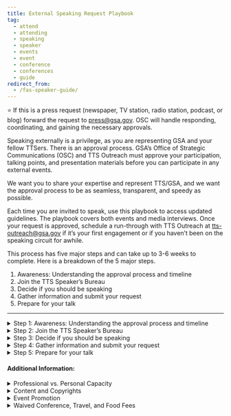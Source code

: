 ```yaml
---
title: External Speaking Request Playbook
tag:
  - attend
  - attending
  - speaking
  - speaker
  - events
  - event
  - conference
  - conferences
  - guide
redirect_from:
  - /fas-speaker-guide/
---
```


⭐ If this is a press request (newspaper, TV station, radio station, podcast, or blog) forward the request to press@gsa.gov. OSC will handle responding, coordinating, and gaining the necessary approvals.

Speaking externally is a privilege, as you are representing GSA and your fellow TTSers. There is an approval process. GSA’s Office of Strategic Communications (OSC) and TTS Outreach must approve your participation, talking points, and presentation materials before you can participate in any external events.

We want you to share your expertise and represent TTS/GSA, and we want the approval process to be as seamless, transparent, and speedy as possible.

Each time you are invited to speak, use this playbook to access updated guidelines. The playbook covers both events and media interviews. Once your request is approved, schedule a run-through with TTS Outreach at tts-outreach@gsa.gov if it’s your first engagement or if you haven’t been on the speaking circuit for awhile.

This process has five major steps and can take up to 3-6 weeks to complete. Here is a breakdown of the 5 major steps.

1. Awareness: Understanding the approval process and timeline
2. Join the TTS Speaker’s Bureau
3. Decide if you should be speaking
4. Gather information and submit your request
5. Prepare for your talk

---

<details>
<Summary> Step 1: Awareness: Understanding the approval process and timeline</summary>

Once you submit a request, you will receive an automated email confirmation. That email will also ping TTS leadership to approve your request, so it can move up the approval chain. TTS Events will move your request through the GSA approval process, gaining approval from

- TTS (your manager, Outreach Director, and Assistance Commissioner(?)),
- Federal Acquisition Services (FAS), and
- Office of Strategic Communications (OSC)

##### APPROVAL TIMELINE

Most approvals will take 2-3 weeks to complete. Requests submitted with less than a week lead time are not likely to be approved--please check in with your designated Outreach/Events lead  before submitting an approval with less than a week lead time. .

- Until you have been fully approved, the event organizers cannot name you in their marketing materials. Let TTS Outreach know if you run into an issue.
- You should not promote your participation until final approval has been given by GSA </details>

<details>
<Summary> Step 2: Join the TTS Speaker’s Bureau</summary>

If you want to represent TTS at an external event, you will need to be part of the TTS Speaker’s Bureau. In order to join the TTS Speaker’s Bureau you will need to
Create a headshot and bio in the GSA template (examples of bios can be found here)
Complete the Join the TTS Speaker’s Bureau form.

</details>

<details>
<Summary> Step 3: Decide if you should be speaking</summary>

If you have been formally invited to participate in a speaking engagement, you must answer the following questions.

- Do you have time?
- Does the event fit fully within your realm of expertise?
- Does the event reflect TTS and your team’s larger mission?
- Are you clear how speaking on this topic to this audience in this forum advances of TTS and your team?
- Are you comfortable speaking publicly in a virtual setting?
- Is a colleague better suited to speaking on this topic?
- Are there any sensitivities that may preclude you from speaking publicly?
- Is this event not inclusive or representative of our TTS diversity?
- Will you be speaking in your personal capacity?
- Is this event scheduled for less than 15 days from now?

⭐ If you answer yes to any of the questions above, stop here and contact your direct supervisor or TTS Outreach.

</details>

<details> <summary> Step 4: Gather information and submit your request </summary>

- Prepare your talking points. Talking points are required for you to get approval to represent your GSA at a speaking engagement.
- Use the TTS-wide [Talking Points Template](https://docs.google.com/document/d/1vsqMqtcZSSq_IhpFhtUnnNH70hcHGVaWnxhSpe_s054/edit)  to create talking points.
- Have a brief intro prepared for your engagement, along with a few lines about your role at GSA. For guidance, see the above Talking Points Template.
- Once you’ve drafted your talking points, submit them to your direct supervisor. And if you will be speaking about a specific engagement, submit your drafted talking points to the engagement lead.
- Review the TTS Internal/External Virtual Events Guidance and know how to answer Project Specific/TTS/GSA-specific questions, including those outside your direct area of expertise or the topic at hand.
- Consult with SMEs and peers for substantive input and review prior to submitting your Talking Points.
- Complete and submit the TTS Events’ Speaking, Conferences and Training Google form to TTS Events. To fill out this form, you will need:

  - A description of the audience
  - A copy of your event invite \[create a PDF and upload to Google Drive; make it accessible to all of GSA]
  - To know if the press is invited
  - To know if your event/panel will be pre-recorded
  - To explain why your participation is necessary
  - Complete Talking Points </details>

<details> <summary> Step 5: Prepare for your talk </summary>

As your speaking engagement is moving through the approval process, take some time to consider the following topics.

- Until you have been fully approved, the event organizers cannot name you in their marketing materials. Let TTS know if you run into an issue.
- You should not promote your participation until final approval has been given by GSA.
- Your talking points may change after your run-through with the event organizer. If this happens you are responsible for notifying the TTS Outreach Director.

##### Preparation:

- Watch the OSC recording on developing messages.
- If you are using slides, use this TTS Slide Deck template for your presentation or your Business Unit’s specific template.
- Watch the OSC recording on developing messages.
- If you are using slides, use this TTS Slide Deck template for your presentation or your Business Unit’s specific template.

  - [TTS Template](https://docs.google.com/presentation/d/1_R4EuC9Eiec0DQhSP5PDe5rdMeIijrTt0nhp8jghWaE/edit#slide=id.p)

- Is your presentation accessible? Do you verbally describe the images on your slides?
- How to Make Your Presentations Accessible to All
- How to make Accessible PDF from Google
- Is your presentation engaging?
- Have you planned for the unexpected? Ensure your computer is fully charged
- Determine if you can log in from your phone if an issue arises with your computer
- Be prepared to dial in as opposed to using computer audio if needed
- If you need notes, have a print out or have them pulled up on your phone so they’re easily accessible
- Dress to impress. Certain colors and patterns can create a moire effect which can impact people's perception and ability to digest the video. If possible, avoid stripes or busy patterns and stick with solid colors.
- Be conscious of lighting. For optimal lighting and video quality, presenters want to be lit from the front and not the back, so make sure your light (whether artificial or natural) is adjusted accordingly.  A single light source is ideal.
- GSA’s Logo Policy does not authorize vendors of any kind to use the GSA Star Mark logo. The GSA Advantage, GSA Contract, and GSA Schedule logos are the only logos approved for use by GSA contractors.
- Recording and sharing materials: In general, all material that GSA presents is in the public domain, and government employees can be photographed or recorded doing official activities on official time without permission. As long as the event coordinator is not trying to: retain the rights to the content, put the recording behind a paywall that is not accessible to the public, or use the recording for monetary gain, then you can give them permission to record and post.

</details>

#### Additional Information:

<Details><Summary> Professional vs. Personal Capacity </Summary>

When receiving an invitation to speak, you need to decide if you want to do the event in your professional or personal capacity: The FAS Speaker Guide | Version 1. <Details> <Summary> Professional Capacity </summary>

- You’ll participate as a TTS employee and discuss the work you do on behalf of GSA and our partners.
- You’ll be using GSA funds to travel to the event or pay for conference fees.
- You'll prepare during your work time and use GSA equipment.</details><Details> <Summary> Personal Capacity </summary>
- You didn’t receive the invitation because of your position at TTS, but because of your expertise in the subject.
- You won’t be representing TTS/GSA.
- You’ll refrain from discussing any official work you do at TTS/GSA or with our partners.
- You’ll use your personal leave or participate after work hours.
- You’ll prepare on your own time and use your own equipment.

  _Personal Capacity Guidelines_ - There is a general prohibition on receiving compensation for personal capacity speaking on a subject that relates to your official duties. Free/waived attendance or registration fee is not compensation. - You can accept travel and event-related expenses from the sponsor or organizer, but would also need to take leave to attend. - You can use title/position in conjunction with your speaking activities, but only if provided as one of a number of other biographical details. Bottom line is that it should be clear that you are not representing GSA when speaking in your personal capacity. - You can include your office/team in your bio that is included on the conference website, but you cannot be listed in the agenda as “Sally Smith, TTS/GSA.” </details>

<Details><Summary> Release Forms </Summary>
GSA speakers are not permitted to sign speaker consent release forms that have not been reviewed/approved by OGC.  You must use the \\[GSA approved response letter](https://drive.google.com/drive/folders/1JADYMHT4hzf8tQE8WQCBrj8-ztbQrqnS) and have it reviewed by OGC. </details><Details><Summary> Photography and Recording </Summary>

Yes, federal employees are allowed to be photographed or recorded (audio/video) while performing their official duties. Approved attendance or speaking at a conference is considered an official duty. Release forms are not required for federal employees who are documented while performing their official duties.

Permission for GSA visual information producers to document GSA presenters at events not hosted by GSA must be granted by event organizers prior to any still, video, or audio recording.

Find much more information in [GSA’s visual information policy.](https://insite.gsa.gov/directives-library/gsa-visual-information-program-18083-osc)</details><Details><Summary> Endorsements and Promotions</Summary>

GSA is responsible for providing neutral and unbiased advice. It is essential that we remain fair and unbiased in all that we do and say. As such, we avoid endorsing, or demonstrating favoritism, to any single one of the following:

- Vendors
- Brand-name products
- Service providers
- Industry associations/groups
- Media outlets

Therefore:

- GSA SMEs cannot speak about brand-name products or companies.
- GSA will not provide quotes to event hosts for press outreach or marketing materials.
- GSA has to carefully consider if accepting an invitation to an event sponsored by a single vendor will be seen as endorsing that vendor. </Details></details><Details><Summary> Content and Copyrights</Summary>

  All material (slides, presentations, handouts, etc.) presented by GSA are public domain, and GSA will not create special or exclusive content for an event that is not available to the public through other channels. As such, event hosts (companies or association/trade groups) may not retain the rights to GSA content nor may they profit off the sale of that content.

  For example, recording a presentation for archival purposes, or for later viewing, is permissible. Putting that recording behind a paywall, or selling a DVD on which it is included, is not. GSA will provide consent to be recorded or photographed only if that recording will not be used for monetary gain by the event host.</details></Details></details><Details><Summary> Event Promotion</Summary>

  In general, it is okay to pre-plan or post live to social media while you are at an event. From an official GSA account, tweets or retweets from a group highlighting a GSA principal’s appearance on a program (TV, radio, podcast, webinar, etc.) or at an event are fine.

  Be careful to limit your tweet or retweet to only sharing facts rather than encouraging people or GSA employees to attend a conference. For example:

  - Don't: @USGSA's Sally Smith is speaking at this event - make sure to sign up and go!
  - Do: @USGSA's Sally Smith is speaking about GSA priorities @GovMediaAtoZ.

  Also, avoid making any personalized statements as they would be considered an endorsement. For example:

  - Don't: This is my favorite fed IT event of the year! @USGSA's Sally Smith's speech on GSA priorities @GovMediaAtoZ
  - Do: The GSA Administrator is speaking tomorrow: @USGSA's Sally Smith's speech on GSA priorities @GovMediaAtoZ

  Find much more information at [GSA’s social media center.](https://insite.gsa.gov/topics/communications/social-media) </details> </details><Details><Summary> Waived Conference, Travel, and Food Fees</Summary>

  **Conference Fees:**
  Under the speaking and similar engagements exclusion to the gift rules, when an employee is assigned to participate as a speaker on behalf of the agency, the employee's acceptance of an offer of free attendance at the event on the day of the employee's presentation is permissible when provided by the sponsor of the event. The employee's participation in the event on that day is viewed as a customary and necessary part of the employee's assignment and does not involve a gift to the employee or to the agency. [ See 5 C.F.R. 2635.203(b)(8). ](https://www.ecfr.gov/cgi-bin/text-idx?SID=15f72e4d810efa219bcaba2ac04325d2&node=5:3.0.10.10.9.2.50.3&rgn=div8)

  The waived registration fee is only for the day you speak. If you plan on attending additional days of the conference, GSA needs to pay the difference between the full and waived registration fees, or determine if the additional waived amount, if provided as a gift, is acceptable under the widely attended gathering determination exception to the gift rules.

  **Travel Fees:** \
  If an offer for non-federal source travel payment is extended, to speak at or attend an event (i.e., full/partial registration, transportation, meals, lodging), then the Event Tracker request must also include the invite, including documentation of the offer listing each item the source will provided, including the cost of each item as well as a statement that all the items are  provided in-kind, along with a completed Request for Acceptance of Payment from Non-Federal Sources Worksheet (if going on TDY to attend the event).

  **Food Fees:** \
  You can have lunch or dinner at the event, as long as it complies with one of the exceptions or exclusions under the Standards of Ethical Conduct or has been accepted by the agency as a  non-federal source travel payment. Under the exclusions to the Standards of Ethical Conduct, the term gift does not include anything paid for by the government as well as anything for which market value is paid by the employee. See [5 C.F.R. 2635.203(b)(7) and (b)(10).](https://www.ecfr.gov/cgi-bin/text-idx?SID=15f72e4d810efa219bcaba2ac04325d2&node=5:3.0.10.10.9.2.50.3&rgn=div8)

  For local speaking events, under the speaking and similar engagements exclusion free attendance includes waiver of all or part of the fee for an event or the provision of food, refreshments, entertainment, instruction or materials furnished to all attendees as an integral part of the event. It does not include travel expenses, lodgings, or entertainment collateral to the event. It does not include meals taken other than in a group setting with all other attendees, unless the employee is a presenter at the event and is invited to a separate meal for participating presenters that is hosted by the sponsor of the event. See [5 C.F.R. 2635.203(g).](https://www.ecfr.gov/cgi-bin/text-idx?node=sp5.3.2635.b&rgn=div6)

  For a travel speaking event, if a non-federal source offers to pay for a meal, the agency must accept the offered item under the non-federal source travel payment statute, [31 U.S.C. 1353](https://www.govinfo.gov/content/pkg/USCODE-2012-title31/pdf/USCODE-2012-title31-subtitleII-chap13-subchapIII-sec1353.pdf), before travel begins. The item must be provided in-kind (no reimbursement or money provided to the employee) and accepted by the agency as a non-federal source travel payment. </details>
